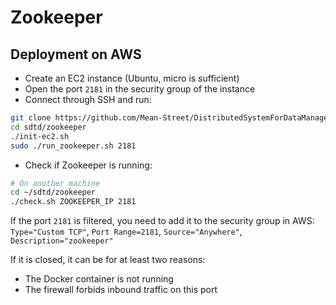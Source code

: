 # Zookeeper

## Deployment on AWS

* Create an EC2 instance (Ubuntu, micro is sufficient)
* Open the port `2181` in the security group of the instance
* Connect through SSH and run:

```bash
git clone https://github.com/Mean-Street/DistributedSystemForDataManagement sdtd
cd sdtd/zookeeper
./init-ec2.sh
sudo ./run_zookeeper.sh 2181
```

* Check if Zookeeper is running:

```bash
# On another machine
cd ~/sdtd/zookeeper
./check.sh ZOOKEEPER_IP 2181
```

If the port `2181` is filtered, you need to add it to the security group in AWS:
`Type="Custom TCP"`, `Port Range=2181`, `Source="Anywhere"`, `Description="zookeeper"`

If it is closed, it can be for at least two reasons:

* The Docker container is not running
* The firewall forbids inbound traffic on this port
